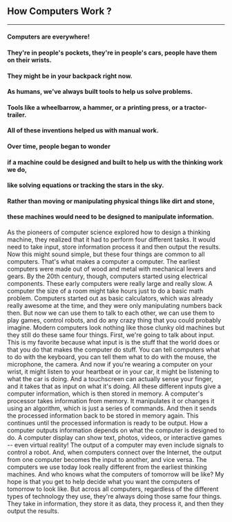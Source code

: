 ## How Computers Work ?

*** 

#### Computers are everywhere!
#### They're in people's pockets, they're in people's cars, people have them on their wrists.
#### They might be in your backpack right now.
#### As humans, we've always built tools to help us solve problems.
#### Tools like a wheelbarrow, a hammer, or a printing press, or a tractor-trailer.
#### All of these inventions helped us with manual work.
#### Over time, people began to wonder
#### if a machine could be designed and built to help us with the thinking work we do,
#### like solving equations or tracking the stars in the sky.
#### Rather than moving or manipulating physical things like dirt and stone,
#### these machines would need to be designed to manipulate information.
As the pioneers of computer science explored how to design a thinking machine,
they realized that it had to perform four different tasks.
It would need to take input,
store information
process it and then output the results.
Now this might sound simple,
but these four things are common to all computers.
That's what makes a computer a computer.
The earliest computers were made out of wood and metal
with mechanical levers and gears.
By the 20th century, though, computers started using electrical components.
These early computers were really large and really slow.
A computer the size of a room might take hours just to do a basic math problem.
Computers started out as basic calculators,
which was already really awesome at the time, and they were only manipulating numbers back then.
But now we can use them to talk to each other, we can use them to play games, control robots,
and do any crazy thing that you could probably imagine.
Modern computers look nothing like those clunky old machines
but they still do these same four things.
First, we're going to talk about input.
This is my favorite because what input is
is the stuff that the world does or that you do that makes the computer do stuff.
You can tell computers what to do with the keyboard,
you can tell them what to do with the mouse, the microphone, the camera.
And now if you're wearing a computer on your wrist, it might listen to your heartbeat
or in your car, it might be listening to what the car is doing.
And a touchscreen can actually sense your finger, and it takes that as input on what it's doing.
All these different inputs give a computer information, which is then stored in memory.
A computer's processor takes information from memory.
It manipulates it or changes it using an algorithm,
which is just a series of commands.
And then it sends the processed information back to be stored in memory again.
This continues until the processed information is ready to be output.
How a computer outputs information depends on what the computer is designed to do.
A computer display can show text, photos, videos, or interactive games -- even virtual reality!
The output of a computer may even include signals to control a robot.
And, when computers connect over the Internet,
the output from one computer becomes the input to another, and vice versa.
The computers we use today look really different from the earliest thinking machines.
And who knows what the computers of tomorrow will be like?
My hope is that you get to help decide what you want the computers of tomorrow to look like.
But across all computers, regardless of the different types of technology they use,
they're always doing those same four things.
They take in information,
they store it as data,
they process it,
and then they output the results.
